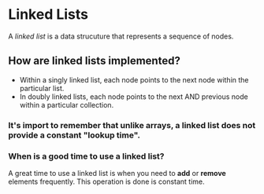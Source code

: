 # Linked Lists

A *linked list* is a data strucuture that represents a sequence 
of nodes. 

## How are linked lists implemented?
- Within a singly linked list, each node points to the next 
  node within the particular list.  
- In doubly linked lists, each node points to the next AND 
  previous node within a particular collection. 

### It's import to remember that unlike arrays, a linked list does not provide a constant "lookup time". 

### When is a good time to use a linked list? 
A great time to use a linked list is when you need to **add** or **remove** elements frequently. 
This operation is done is constant time. 
